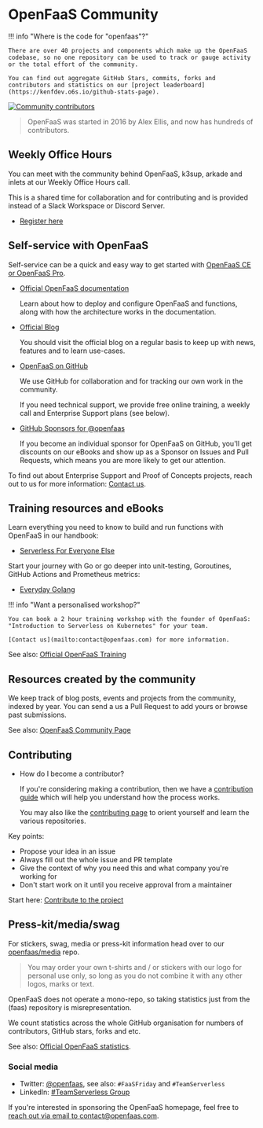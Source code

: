 # OpenFaaS Community

!!! info "Where is the code for "openfaas"?"

    There are over 40 projects and components which make up the OpenFaaS codebase, so no one repository can be used to track or gauge activity or the total effort of the community.
    
    You can find out aggregate GitHub Stars, commits, forks and contributors and statistics on our [project leaderboard](https://kenfdev.o6s.io/github-stats-page).

[![Community contributors](https://www.openfaas.com/images/spring-easter/contributors.jpg)](https://kenfdev.o6s.io/github-stats-page)

> OpenFaaS was started in 2016 by Alex Ellis, and now has hundreds of contributors.

## Weekly Office Hours

You can meet with the community behind OpenFaaS, k3sup, arkade and inlets at our Weekly Office Hours call.

This is a shared time for collaboration and for contributing and is provided instead of a Slack Workspace or Discord Server.

* [Register here](https://github.com/openfaas/faas/issues/1683)

## Self-service with OpenFaaS

Self-service can be a quick and easy way to get started with [OpenFaaS CE or OpenFaaS Pro](/openfaas-pro/introduction).

* [Official OpenFaaS documentation](https://docs.openfaas.com/)
    
    Learn about how to deploy and configure OpenFaaS and functions, along with how the architecture works in the documentation.

* [Official Blog](https://openfaas.com/blog)
    
    You should visit the official blog on a regular basis to keep up with news, features and to learn use-cases.

* [OpenFaaS on GitHub](https://github.com/openfaas/)

    We use GitHub for collaboration and for tracking our own work in the community.

    If you need technical support, we provide free online training, a weekly call and Enterprise Support plans (see below).

* [GitHub Sponsors for @openfaas](https://github.com/sponsors/openfaas)

    If you become an individual sponsor for OpenFaaS on GitHub, you'll get discounts on our eBooks and show up as a Sponsor on Issues and Pull Requests, which means you are more likely to get our attention.

To find out about Enterprise Support and Proof of Concepts projects, reach out to us for more information: [Contact us](https://openfaas.com/support/).
## Training resources and eBooks

Learn everything you need to know to build and run functions with OpenFaaS in our handbook:

* [Serverless For Everyone Else](https://gumroad.com/l/serverless-for-everyone-else)

Start your journey with Go or go deeper into unit-testing, Goroutines, GitHub Actions and Prometheus metrics:

* [Everyday Golang](https://openfaas.gumroad.com/l/everyday-golang)

!!! info "Want a personalised workshop?"

    You can book a 2 hour training workshop with the founder of OpenFaaS: "Introduction to Serverless on Kubernetes" for your team.
    
    [Contact us](mailto:contact@openfaas.com) for more information.

See also: [Official OpenFaaS Training](/tutorials/training)

## Resources created by the community

We keep track of blog posts, events and projects from the community, indexed by year. You can send a us a Pull Request to add yours or browse past submissions.

See also: [OpenFaaS Community Page](https://github.com/openfaas/faas/blob/master/community.md)

## Contributing

* How do I become a contributor?

    If you're considering making a contribution, then we have a [contribution guide](https://github.com/openfaas/faas/blob/master/CONTRIBUTING.md) which will help you understand how the process works.

    You may also like the [contributing page](/contributing/get-started) to orient yourself and learn the various repositories.

Key points:

* Propose your idea in an issue
* Always fill out the whole issue and PR template
* Give the context of why you need this and what company you're working for
* Don't start work on it until you receive approval from a maintainer

Start here: [Contribute to the project](/contributing/get-started)

## Press-kit/media/swag

For stickers, swag, media or press-kit information head over to our [openfaas/media](https://github.com/openfaas/media/blob/master/README.md) repo.

> You may order your own t-shirts and / or stickers with our logo for personal use only, so long as you do not combine it with any other logos, marks or text.

OpenFaaS does not operate a mono-repo, so taking statistics just from the (faas) repository is misrepresentation.

We count statistics across the whole GitHub organisation for numbers of contributors, GitHub stars, forks and etc.

See also: [Official OpenFaaS statistics](https://kenfdev.o6s.io/github-stats-page).

### Social media

* Twitter: [@openfaas](https://twitter.com/openfaas), see also: `#FaaSFriday` and `#TeamServerless`
* LinkedIn: [#TeamServerless Group](https://www.linkedin.com/groups/13670843/)

If you're interested in sponsoring the OpenFaaS homepage, feel free to [reach out via email to contact@openfaas.com](mailto:contact@openfaas.com).
